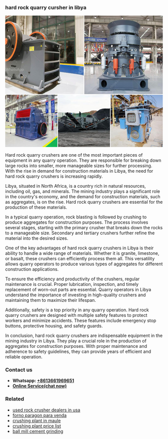<h3>hard rock quarry cursher in libya</h3><img src='1706768271.jpg' alt=''><p>Hard rock quarry crushers are one of the most important pieces of equipment in any quarry operation. They are responsible for breaking down large rocks into smaller, more manageable sizes for further processing. With the rise in demand for construction materials in Libya, the need for hard rock quarry crushers is increasing rapidly.</p><p>Libya, situated in North Africa, is a country rich in natural resources, including oil, gas, and minerals. The mining industry plays a significant role in the country's economy, and the demand for construction materials, such as aggregates, is on the rise. Hard rock quarry crushers are essential for the production of these materials.</p><p>In a typical quarry operation, rock blasting is followed by crushing to produce aggregates for construction purposes. The process involves several stages, starting with the primary crusher that breaks down the rocks to a manageable size. Secondary and tertiary crushers further refine the material into the desired sizes.</p><p>One of the key advantages of hard rock quarry crushers in Libya is their ability to handle a wide range of materials. Whether it is granite, limestone, or basalt, these crushers can efficiently process them all. This versatility allows quarry operators to produce various types of aggregates for different construction applications.</p><p>To ensure the efficiency and productivity of the crushers, regular maintenance is crucial. Proper lubrication, inspection, and timely replacement of worn-out parts are essential. Quarry operators in Libya understand the importance of investing in high-quality crushers and maintaining them to maximize their lifespan.</p><p>Additionally, safety is a top priority in any quarry operation. Hard rock quarry crushers are designed with multiple safety features to protect workers and minimize accidents. These features include emergency stop buttons, protective housing, and safety guards.</p><p>In conclusion, hard rock quarry crushers are indispensable equipment in the mining industry in Libya. They play a crucial role in the production of aggregates for construction purposes. With proper maintenance and adherence to safety guidelines, they can provide years of efficient and reliable operation.</p><h3>Contact us</h3><ul><li><strong>Whatsapp:&nbsp;<a href="https://wa.me/8613661969651">+8613661969651</a></strong></li><li><a href="https://swt.shibang-china.com/?git&amp;zhl&amp;hard rock quarry cursher in libya"><strong>Online Service(chat now)</strong></a></li></ul><h3>Related</h3><ul><li><a href='used rock crusher dealers in usa.md'>used rock crusher dealers in usa</a></li><li><a href='forno paragon para venda.md'>forno paragon para venda</a></li><li><a href='crushing plant in maule.md'>crushing plant in maule</a></li><li><a href='crushing plant price list.md'>crushing plant price list</a></li><li><a href='ball mill cement grinding.md'>ball mill cement grinding</a></li></ul>